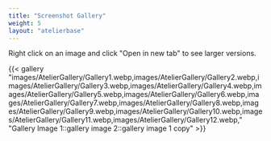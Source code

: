 ```yaml
---
title: "Screenshot Gallery"
weight: 5
layout: "atelierbase"
---
```


Right click on an image and click "Open in new tab" to see larger versions.

{{< gallery "images/AtelierGallery/Gallery1.webp,images/AtelierGallery/Gallery2.webp,images/AtelierGallery/Gallery3.webp,images/AtelierGallery/Gallery4.webp,images/AtelierGallery/Gallery5.webp,images/AtelierGallery/Gallery6.webp,images/AtelierGallery/Gallery7.webp,images/AtelierGallery/Gallery8.webp,images/AtelierGallery/Gallery9.webp,images/AtelierGallery/Gallery10.webp,images/AtelierGallery/Gallery11.webp,images/AtelierGallery/Gallery12.webp," "Gallery Image 1::gallery image 2::gallery image 1 copy" >}}
